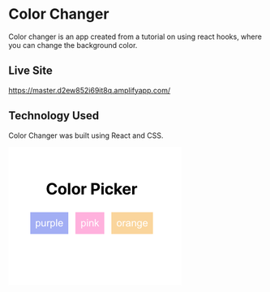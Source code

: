 # Color Changer

Color changer is an app created from a tutorial on using react hooks, where you can change the background color.

## Live Site

https://master.d2ew852i69it8q.amplifyapp.com/

## Technology Used

Color Changer was built using React and CSS.

![image](https://github.com/dhutchings3/color-changer/blob/master/preview.png)
